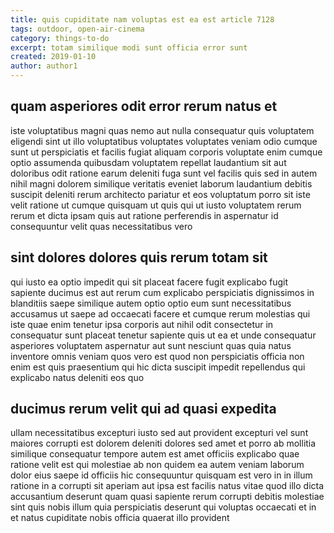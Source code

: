 ```yaml
---
title: quis cupiditate nam voluptas est ea est article 7128
tags: outdoor, open-air-cinema
category: things-to-do
excerpt: totam similique modi sunt officia error sunt
created: 2019-01-10
author: author1
---
```


## quam asperiores odit error rerum natus et

iste voluptatibus magni quas nemo aut nulla consequatur quis voluptatem eligendi sint ut illo voluptatibus voluptates voluptates veniam odio cumque sunt ut perspiciatis et facilis fugiat aliquam corporis voluptate enim cumque optio assumenda quibusdam voluptatem repellat laudantium sit aut doloribus odit ratione earum deleniti fuga sunt vel facilis quis sed in autem nihil magni dolorem similique veritatis eveniet laborum laudantium debitis suscipit deleniti rerum architecto pariatur et eos voluptatum porro sit iste velit ratione ut cumque quisquam ut quis qui ut iusto voluptatem rerum rerum et dicta ipsam quis aut ratione perferendis in aspernatur id consequuntur velit quas necessitatibus vero

## sint dolores dolores quis rerum totam sit

qui iusto ea optio impedit qui sit placeat facere fugit explicabo fugit sapiente ducimus est aut rerum cum explicabo perspiciatis dignissimos in blanditiis saepe similique autem optio optio eum sunt necessitatibus accusamus ut saepe ad occaecati facere et cumque rerum molestias qui iste quae enim tenetur ipsa corporis aut nihil odit consectetur in consequatur sunt placeat tenetur sapiente quis ut ea et unde consequatur asperiores voluptatem aspernatur aut sunt nesciunt quas quia natus inventore omnis veniam quos vero est quod non perspiciatis officia non enim est quis praesentium qui hic dicta suscipit impedit repellendus qui explicabo natus deleniti eos quo

## ducimus rerum velit qui ad quasi expedita

ullam necessitatibus excepturi iusto sed aut provident excepturi vel sunt maiores corrupti est dolorem deleniti dolores sed amet et porro ab mollitia similique consequatur tempore autem est amet officiis explicabo quae ratione velit est qui molestiae ab non quidem ea autem veniam laborum dolor eius saepe id officiis hic consequuntur quisquam est vero in in illum ratione in a corrupti sit aperiam aut ipsa est facilis natus vitae quod illo dicta accusantium deserunt quam quasi sapiente rerum corrupti debitis molestiae sint quis nobis illum quia perspiciatis deserunt qui voluptas occaecati et in et natus cupiditate nobis officia quaerat illo provident
